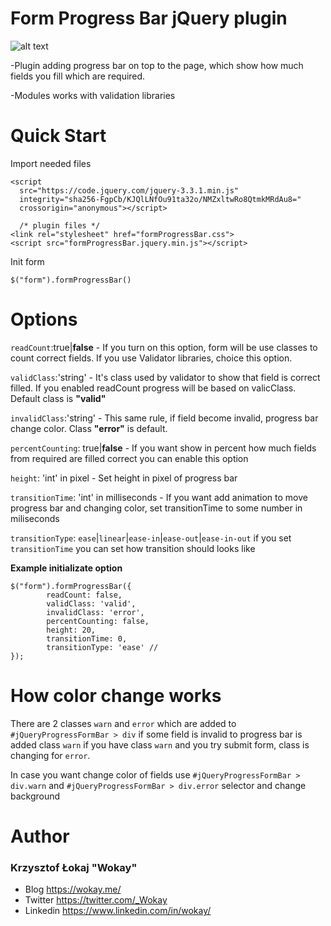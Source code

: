 # Form Progress Bar jQuery plugin
![alt text](https://api.wokay.me/uploads/1528147646.gif)

-Plugin adding progress bar on top to the page, which show how much fields you fill which are required. 

-Modules works with validation libraries


# Quick Start

Import needed files

```
<script
  src="https://code.jquery.com/jquery-3.3.1.min.js"
  integrity="sha256-FgpCb/KJQlLNfOu91ta32o/NMZxltwRo8QtmkMRdAu8="
  crossorigin="anonymous"></script>
  
  /* plugin files */
<link rel="stylesheet" href="formProgressBar.css">
<script src="formProgressBar.jquery.min.js"></script>
```

Init form

```
$("form").formProgressBar()
```

# Options
`readCount`:true|**false** - If you turn on this option, form will be use classes to count correct fields. If you use Validator libraries, choice this option.

`validClass`:'string' - It's class used by validator to show that field is correct filled. If you enabled readCount progress will be based on valicClass. Default class is **"valid"**

`invalidClass`:'string' - This same rule, if field become invalid, progress bar change color. Class **"error"** is default.

`percentCounting`: true|**false** - If you want show in percent how much fields from required are filled correct you can enable this option

`height`: 'int' in pixel - Set height in pixel of progress bar

`transitionTime`: 'int' in milliseconds - If you want add animation to move progress bar and changing color, set transitionTime to some number in miliseconds

`transitionType`: `ease`|`linear`|`ease-in`|`ease-out`|`ease-in-out` if you set `transitionTime` you can set how transition should looks like

**Example initializate option**
```
$("form").formProgressBar({
        readCount: false,
        validClass: 'valid',
        invalidClass: 'error',
        percentCounting: false,
        height: 20,
        transitionTime: 0,
        transitionType: 'ease' //
});
```

# How color change works
There are 2 classes
`warn` and `error` which are added to `#jQueryProgressFormBar > div`
if some field is invalid to progress bar is added class `warn`
if you have class `warn` and you try submit form, class is changing for `error`.

In case you want change color of fields use `#jQueryProgressFormBar > div.warn` and `#jQueryProgressFormBar > div.error` selector and change background

# Author

### Krzysztof Łokaj "Wokay"
- Blog https://wokay.me/
- Twitter https://twitter.com/_Wokay
- Linkedin https://www.linkedin.com/in/wokay/
